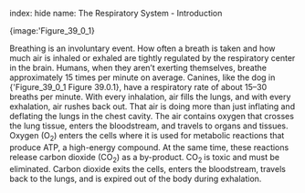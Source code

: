 index: hide
name: The Respiratory System - Introduction


{image:'Figure_39_0_1}
        

Breathing is an involuntary event. How often a breath is taken and how much air is inhaled or exhaled are tightly regulated by the respiratory center in the brain. Humans, when they aren’t exerting themselves, breathe approximately 15 times per minute on average. Canines, like the dog in {'Figure_39_0_1 Figure 39.0.1}, have a respiratory rate of about 15–30 breaths per minute. With every inhalation, air fills the lungs, and with every exhalation, air rushes back out. That air is doing more than just inflating and deflating the lungs in the chest cavity. The air contains oxygen that crosses the lung tissue, enters the bloodstream, and travels to organs and tissues. Oxygen (O<sub>2</sub>) enters the cells where it is used for metabolic reactions that produce ATP, a high-energy compound. At the same time, these reactions release carbon dioxide (CO<sub>2</sub>) as a by-product. CO<sub>2 </sub>is toxic and must be eliminated. Carbon dioxide exits the cells, enters the bloodstream, travels back to the lungs, and is expired out of the body during exhalation.
